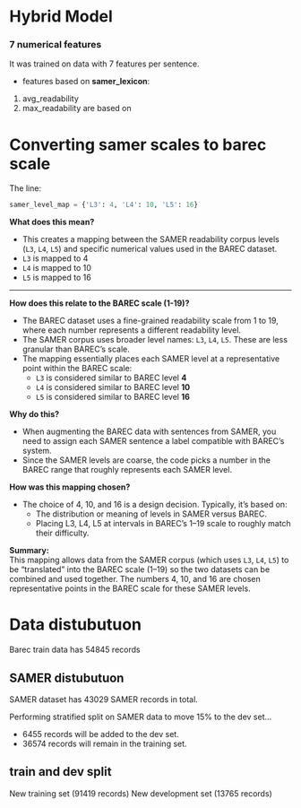 # Hybrid Model 
### 7 numerical features 
 It was trained on data with 7 features per sentence.


- features based on **samer_lexicon**:
1. avg_readability
2. max_readability are based on



# Converting samer scales to barec scale 

The line:

```python
samer_level_map = {'L3': 4, 'L4': 10, 'L5': 16}
```

**What does this mean?**
- This creates a mapping between the SAMER readability corpus levels (`L3`, `L4`, `L5`) and specific numerical values used in the BAREC dataset.
- `L3` is mapped to 4
- `L4` is mapped to 10
- `L5` is mapped to 16

---

**How does this relate to the BAREC scale (1-19)?**

- The BAREC dataset uses a fine-grained readability scale from 1 to 19, where each number represents a different readability level.
- The SAMER corpus uses broader level names: `L3`, `L4`, `L5`. These are less granular than BAREC’s scale.
- The mapping essentially places each SAMER level at a representative point within the BAREC scale:
  - `L3` is considered similar to BAREC level **4**
  - `L4` is considered similar to BAREC level **10**
  - `L5` is considered similar to BAREC level **16**

**Why do this?**
- When augmenting the BAREC data with sentences from SAMER, you need to assign each SAMER sentence a label compatible with BAREC’s system.
- Since the SAMER levels are coarse, the code picks a number in the BAREC range that roughly represents each SAMER level.

**How was this mapping chosen?**
- The choice of 4, 10, and 16 is a design decision. Typically, it’s based on:
  - The distribution or meaning of levels in SAMER versus BAREC.
  - Placing L3, L4, L5 at intervals in BAREC’s 1–19 scale to roughly match their difficulty.

**Summary:**  
This mapping allows data from the SAMER corpus (which uses `L3`, `L4`, `L5`) to be “translated” into the BAREC scale (1–19) so the two datasets can be combined and used together. The numbers 4, 10, and 16 are chosen representative points in the BAREC scale for these SAMER levels.



# Data distubutuon

Barec train data has 54845 records 

## SAMER distubutuon

SAMER dataset has 43029 SAMER records in total.

Performing stratified split on SAMER data to move 15% to the dev set...

  - 6455 records will be added to the dev set.
  - 36574 records will remain in the training set.

## train and dev split
New training set  (91419 records)
New development set  (13765 records)


